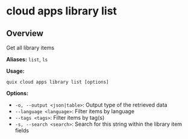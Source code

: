 # cloud apps library list

## Overview

Get all library items

**Aliases:** `list`, `ls`

**Usage:**

```
quix cloud apps library list [options]
```

**Options:**

- `-o, --output <json|table>`: Output type of the retrieved data
- `--language <language>`: Filter items by language
- `--tags <tags>`: Filter items by tag(s)
- `-s, --search <search>`: Search for this string within the library item fields

